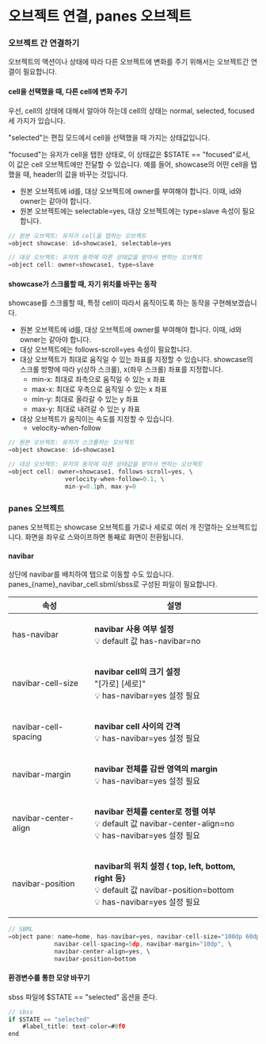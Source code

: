 # 오브젝트 연결, panes 오브젝트

### 오브젝트 간 연결하기

오브젝트의 액션이나 상태에 따라 다른 오브젝트에 변화를 주기 위해서는 오브젝트간 연결이 필요합니다.

#### cell을 선택했을 때, 다른 cell에 변화 주기

우선, cell의 상태에 대해서 알아야 하는데 cell의 상태는 normal, selected, focused 세 가지가 있습니다.

"selected"는 편집 모드에서 cell을 선택했을 때 가지는 상태값입니다.

"focused"는 유저가 cell을 탭한 상태로, 이 상태값은 $STATE == "focused"로서, 이 값은 cell 오브젝트에만 전달할 수 있습니다. 예를 들어, showcase의 어떤 cell을 탭했을 때, header의 값을 바꾸는 것입니다.

* 원본 오브젝트에 id를, 대상 오브젝트에 owner를 부여해야 합니다. 이때, id와 owner는 같아야 합니다.
* 원본 오브젝트에는 selectable=yes, 대상 오브젝트에는 type=slave 속성이 필요합니다.

```javascript
// 원본 오브젝트: 유저가 cell을 탭하는 오브젝트
=object showcase: id=showcase1, selectable=yes

// 대상 오브젝트: 유저의 동작에 따른 상태값을 받아서 변하는 오브젝트
=object cell: owner=showcase1, type=slave
```

#### showcase가 스크롤할 때, 자기 위치를 바꾸는 동작

showcase를 스크롤할 때, 특정 cell이 따라서 움직이도록 하는 동작을 구현해보겠습니다.

* 원본 오브젝트에 id를, 대상 오브젝트에 owner를 부여해야 합니다. 이때, id와 owner는 같아야 합니다.
* 대상 오브젝트에는 follows-scroll=yes 속성이 필요합니다.
* 대상 오브젝트가 최대로 움직일 수 있는 좌표를 지정할 수 있습니다. showcase의 스크롤 방향에 따라 y(상하 스크롤), x(좌우 스크롤) 좌표를 지정합니다.&#x20;
  * min-x: 최대로 좌측으로 움직일 수 있는 x 좌표
  * max-x: 최대로 우측으로 움직일 수 있는 x 좌표
  * min-y: 최대로 올라갈 수 있는 y 좌표
  * max-y: 최대로 내려갈 수 있는 y 좌표
* 대상 오브젝트가 움직이는 속도를 지정할 수 있습니다.
  * velocity-when-follow

```javascript
// 원본 오브젝트: 유저가 스크롤하는 오브젝트
=object showcase: id=showcase1

// 대상 오브젝트: 유저의 동작에 따른 상태값을 받아서 변하는 오브젝트
=object cell: owner=showcase1, follows-scroll=yes, \
                verlocity-when-follow=0.1, \
                min-y=0.1ph, max-y=0
```

### panes 오브젝트

panes 오브젝트는 showcase 오브젝트를 가로나 세로로 여러 개 진열하는 오브젝트입니다. 화면을 좌우로 스와이프하면 통째로 화면이 전환됩니다.

#### navibar

상단에 navibar를 배치하여 탭으로 이동할 수도 있습니다. panes_{name}_navibar_cell.sbml/sbss로 구성된 파일이 필요합니다.

| 속성                   | 설명                                                                                                                                       |
| -------------------- | ---------------------------------------------------------------------------------------------------------------------------------------- |
| has-navibar          | <p><strong>navibar 사용 여부 설정</strong><br>💡 default 값 has-navibar=no</p>                                                                  |
| navibar-cell-size    | <p><strong>navibar cell의 크기 설정</strong><br>"[가로] [세로]"<br>💡 has-navibar=yes 설정 필요</p>                                                   |
| navibar-cell-spacing | <p><strong>navibar cell 사이의 간격</strong><br>💡 has-navibar=yes 설정 필요</p>                                                                  |
| navibar-margin       | <p><strong>navibar 전체를 감싼 영역의 margin</strong><br>💡 has-navibar=yes 설정 필요</p>                                                            |
| navibar-center-align | <p><strong>navibar 전체를 center로 정렬 여부</strong><br>💡 default 값 navibar-center-align=no<br>💡 has-navibar=yes 설정 필요</p>                    |
| navibar-position     | <p><strong>navibar의 위치 설정 { top, left, bottom, right 등}</strong><br>💡 default 값 navibar-position=bottom<br>💡 has-navibar=yes 설정 필요</p> |

```javascript
// SBML
=object pane: name=home, has-navibar=yes, navibar-cell-size="100dp 60dp", \
             navibar-cell-spacing=5dp, navibar-margin="10dp", \
             navibar-center-align=yes, \
             navibar-position=bottom
```

#### 환경변수를 통한 모양 바꾸기

sbss 파일에 $STATE == "selected" 옵션을 준다.

```javascript
// sbss
if $STATE == "selected"
    #label_title: text-color=#0f0
end
```

